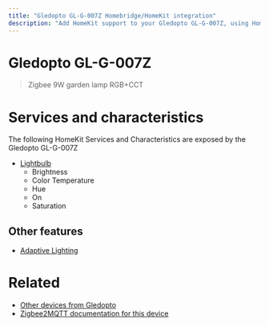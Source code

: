 ```yaml
---
title: "Gledopto GL-G-007Z Homebridge/HomeKit integration"
description: "Add HomeKit support to your Gledopto GL-G-007Z, using Homebridge, Zigbee2MQTT and homebridge-z2m."
---
```

<!---
This file has been GENERATED using src/docgen/docgen.ts
DO NOT EDIT THIS FILE MANUALLY!
-->
# Gledopto GL-G-007Z
> Zigbee 9W garden lamp RGB+CCT


# Services and characteristics
The following HomeKit Services and Characteristics are exposed by
the Gledopto GL-G-007Z

* [Lightbulb](../../light.md)
  * Brightness
  * Color Temperature
  * Hue
  * On
  * Saturation


## Other features
* [Adaptive Lighting](../../light.md)


# Related
* [Other devices from Gledopto](../index.md#gledopto)
* [Zigbee2MQTT documentation for this device](https://www.zigbee2mqtt.io/devices/GL-G-007Z.html)